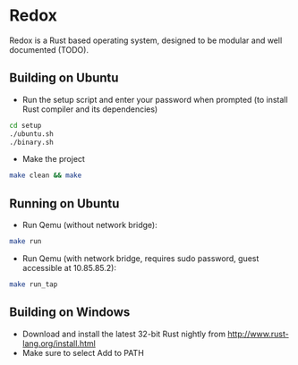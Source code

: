 # Redox
Redox is a Rust based operating system, designed to be modular and well documented (TODO).

## Building on Ubuntu
- Run the setup script and enter your password when prompted (to install Rust compiler and its dependencies)
```bash
cd setup
./ubuntu.sh
./binary.sh
```
- Make the project
```bash
make clean && make
```

## Running on Ubuntu
- Run Qemu (without network bridge):
```bash
make run
```
- Run Qemu (with network bridge, requires sudo password, guest accessible at 10.85.85.2):
```bash
make run_tap
```

## Building on Windows
- Download and install the latest 32-bit Rust nightly from http://www.rust-lang.org/install.html
- Make sure to select Add to PATH
